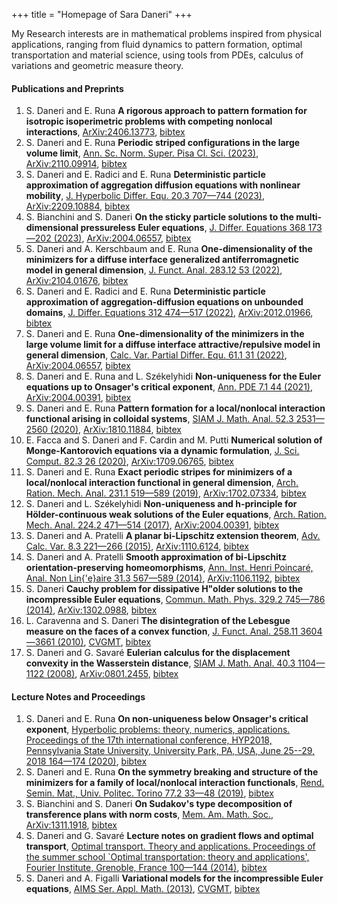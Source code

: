 +++
title = "Homepage of Sara Daneri"
+++



My Research interests are in mathematical problems inspired from physical
applications, ranging from fluid dynamics to pattern formation, optimal
transportation and material science, using tools from PDEs, calculus of
variations and geometric measure theory.






#### Publications and Preprints
1. S. Daneri and E. Runa **A rigorous approach to pattern formation for isotropic isoperimetric
problems with competing nonlocal interactions**, [ArXiv:2406.13773](https://arxiv.org/abs/2406.13773), [bibtex](/bibs/arxiv-2406-13773)
2. S. Daneri and E. Runa **Periodic striped configurations in the large volume limit**, [Ann. Sc. Norm. Super. Pisa Cl. Sci. (2023)](https://dx.doi.org/10.2422/2036-2145.202111_021), [ArXiv:2110.09914](https://arxiv.org/abs/2110.09914), [bibtex](/bibs/annsns)
3. S. Daneri and E. Radici and E. Runa **Deterministic particle approximation of aggregation diffusion
equations with nonlinear mobility**, [J. Hyperbolic Differ. Equ. 20.3 707—744 (2023)](https://dx.doi.org/10.1142/S0219891623500212), [ArXiv:2209.10884](https://arxiv.org/abs/2209.10884), [bibtex](/bibs/zbmath07800863)
4. S. Bianchini and S. Daneri **On the sticky particle solutions to the multi-dimensional
pressureless Euler equations**, [J. Differ. Equations 368 173—202 (2023)](https://dx.doi.org/10.1016/j.jde.2023.05.034), [ArXiv:2004.06557](https://arxiv.org/abs/2004.06557), [bibtex](/bibs/zbmath07700855)
5. S. Daneri and A. Kerschbaum and E. Runa **One-dimensionality of the minimizers for a diffuse interface
generalized antiferromagnetic model in general dimension**, [J. Funct. Anal. 283.12 53 (2022)](https://dx.doi.org/10.1016/j.jfa.2022.109715), [ArXiv:2104.01676](https://arxiv.org/abs/2104.01676), [bibtex](/bibs/zbmath07605372)
6. S. Daneri and E. Radici and E. Runa **Deterministic particle approximation of aggregation-diffusion
equations on unbounded domains**, [J. Differ. Equations 312 474—517 (2022)](https://dx.doi.org/10.1016/j.jde.2021.12.019), [ArXiv:2012.01966](https://arxiv.org/abs/2012.01966), [bibtex](/bibs/zbmath07460677)
7. S. Daneri and E. Runa **One-dimensionality of the minimizers in the large volume limit for a
diffuse interface attractive/repulsive model in general dimension**, [Calc. Var. Partial Differ. Equ. 61.1 31 (2022)](https://dx.doi.org/10.1007/s00526-021-02120-4), [ArXiv:2004.06557](https://arxiv.org/abs/2004.06557), [bibtex](/bibs/zbmath07451517)
8. S. Daneri and E. Runa and L. Székelyhidi **Non-uniqueness for the Euler equations up to Onsager's critical
exponent**, [Ann. PDE 7.1 44 (2021)](https://dx.doi.org/10.1007/s40818-021-00097-z), [ArXiv:2004.00391](https://arxiv.org/abs/2004.00391), [bibtex](/bibs/zbmath07370998)
9. S. Daneri and E. Runa **Pattern formation for a local/nonlocal interaction functional arising
in colloidal systems**, [SIAM J. Math. Anal. 52.3 2531—2560 (2020)](https://dx.doi.org/10.1137/19M1276005), [ArXiv:1810.11884](https://arxiv.org/abs/1810.11884), [bibtex](/bibs/zbmath07245265)
10. E. Facca and S. Daneri and F. Cardin and M. Putti **Numerical solution of Monge-Kantorovich equations via a dynamic
formulation**, [J. Sci. Comput. 82.3 26 (2020)](https://dx.doi.org/10.1007/s10915-020-01170-8), [ArXiv:1709.06765](https://arxiv.org/abs/1709.06765), [bibtex](/bibs/zbmath07197753)
11. S. Daneri and E. Runa **Exact periodic stripes for minimizers of a local/nonlocal interaction
functional in general dimension**, [Arch. Ration. Mech. Anal. 231.1 519—589 (2019)](https://dx.doi.org/10.1007/s00205-018-1285-6), [ArXiv:1702.07334](https://arxiv.org/abs/1702.07334), [bibtex](/bibs/zbmath06997181)
12. S. Daneri and L. Székelyhidi **Non-uniqueness and h-principle for Hölder-continuous weak solutions
of the Euler equations**, [Arch. Ration. Mech. Anal. 224.2 471—514 (2017)](https://dx.doi.org/10.1007/s00205-017-1081-8), [ArXiv:2004.00391](https://arxiv.org/abs/2004.00391), [bibtex](/bibs/zbmath06710292)
13. S. Daneri and A. Pratelli **A planar bi-Lipschitz extension theorem**, [Adv. Calc. Var. 8.3 221—266 (2015)](https://dx.doi.org/10.1515/acv-2012-0013), [ArXiv:1110.6124](https://arxiv.org/abs/1110.6124), [bibtex](/bibs/zbmath06458692)
14. S. Daneri and A. Pratelli **Smooth approximation of bi-Lipschitz orientation-preserving
homeomorphisms**, [Ann. Inst. Henri Poincaré, Anal. Non Lin{\'e}aire 31.3 567—589 (2014)](https://dx.doi.org/10.1016/j.anihpc.2013.04.007), [ArXiv:1106.1192](https://arxiv.org/abs/1106.1192), [bibtex](/bibs/zbmath06347304)
15. S. Daneri **Cauchy problem for dissipative H\"older solutions to the
incompressible Euler equations**, [Commun. Math. Phys. 329.2 745—786 (2014)](https://dx.doi.org/10.1007/s00220-014-1973-5), [ArXiv:1302.0988](https://arxiv.org/abs/1302.0988), [bibtex](/bibs/zbmath06312794)
16. L. Caravenna and S. Daneri **The disintegration of the Lebesgue measure on the faces of a convex
function**, [J. Funct. Anal. 258.11 3604—3661 (2010)](https://dx.doi.org/10.1016/j.jfa.2010.01.024), [CVGMT](https://cvgmt.sns.it/paper/1434/), [bibtex](/bibs/zbmath05708620)
17. S. Daneri and G. Savaré **Eulerian calculus for the displacement convexity in the Wasserstein
distance**, [SIAM J. Math. Anal. 40.3 1104—1122 (2008)](https://dx.doi.org/10.1137/08071346X), [ArXiv:0801.2455](https://arxiv.org/abs/0801.2455), [bibtex](/bibs/zbmath05559214)


#### Lecture Notes and Proceedings
1. S. Daneri and E. Runa **On non-uniqueness below Onsager's critical exponent**, [Hyperbolic problems: theory, numerics, applications. Proceedings of
the 17th international conference, HYP2018, Pennsylvania State
University, University Park, PA, USA, June 25--29, 2018 164—174 (2020)](https://www.hyp2018.psu.edu/), [bibtex](/bibs/zbmath07315460)
2. S. Daneri and E. Runa **On the symmetry breaking and structure of the minimizers for a family
of local/nonlocal interaction functionals**, [Rend. Semin. Mat., Univ. Politec. Torino 77.2 33—48 (2019)](https://www.seminariomatematico.polito.it/rendiconti/77-2/33.pdf), [bibtex](/bibs/zbmath07236785)
3. S. Bianchini and S. Daneri **On Sudakov's type decomposition of transference plans with norm
costs**, [Mem. Am. Math. Soc.](https://dx.doi.org/10.1090/memo/1197), [ArXiv:1311.1918](https://arxiv.org/abs/1311.1918), [bibtex](/bibs/zbmath07000064)
4. S. Daneri and G. Savaré **Lecture notes on gradient flows and optimal transport**, [Optimal transport. Theory and applications. Proceedings of the
summer school \`Optimal transportation: theory and applications',
Fourier Institute, Grenoble, France 100—144 (2014)](https://hal.science/hal-00519401/document), [bibtex](/bibs/zbmath06536285)
5. S. Daneri and A. Figalli **Variational models for the incompressible Euler equations**, [AIMS Ser. Appl. Math. (2013)](https://www.aimsciences.org/article/doi/10.3934/dcdsb.2009.11.1), [CVGMT](http://cvgmt.sns.it/paper/1714/), [bibtex](/bibs/danfig11)
